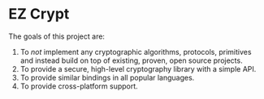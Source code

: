 # EZ Crypt

The goals of this project are:

1. To *not* implement any cryptographic algorithms, protocols, primitives and
   instead build on top of existing, proven, open source projects.
2. To provide a secure, high-level cryptography library with a simple API.
3. To provide similar bindings in all popular languages.
4. To provide cross-platform support.
